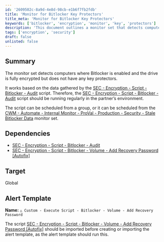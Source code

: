 ```yaml
---
id: '2609502c-8a9d-4e8d-98cb-e1b6f7fb2fdb'
title: 'Monitor for Bitlocker Key Protectors'
title_meta: 'Monitor for Bitlocker Key Protectors'
keywords: ['bitlocker', 'encryption', 'monitor', 'key', 'protectors']
description: 'This document outlines a monitor set that detects computers where Bitlocker is enabled and the drive is fully encrypted but lacks any key protectors. It utilizes data from the Bitlocker Audit script and provides guidance on scheduling and dependencies for effective monitoring.'
tags: ['encryption', 'security']
draft: false
unlisted: false
---
```


## Summary

The monitor set detects computers where Bitlocker is enabled and the drive is fully encrypted but does not have any key protectors.

It works based on the data gathered by the [SEC - Encryption - Script - Bitlocker - Audit](<../scripts/Bitlocker - Audit.md>) script. Therefore, the [SEC - Encryption - Script - Bitlocker - Audit](<../scripts/Bitlocker - Audit.md>) script should be running regularly in the partner’s environment.

The script can be scheduled from a group, or it can be scheduled from the [CWM - Automate - Internal Monitor - ProVal - Production - Security - Stale Bitlocker Data](<./Security - Stale Bitlocker Data.md>) monitor set.

## Dependencies

- [SEC - Encryption - Script - Bitlocker - Audit](<../scripts/Bitlocker - Audit.md>)
- [SEC - Encryption - Script - Bitlocker - Volume - Add Recovery Password [Autofix]](<../scripts/Bitlocker - Volume - Add Recovery Password Autofix.md>)

## Target

Global

## Alert Template

**Name:** `△ Custom - Execute Script - Bitlocker - Volume - Add Recovery Password`

The script [SEC - Encryption - Script - Bitlocker - Volume - Add Recovery Password [Autofix]](<../scripts/Bitlocker - Volume - Add Recovery Password Autofix.md>) should be imported before creating or importing the alert template, as the alert template should run this.

